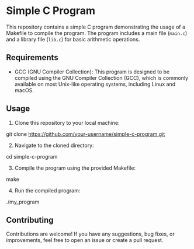 # Simple C Program

This repository contains a simple C program demonstrating the usage of a Makefile to compile the program. The program includes a main file (`main.c`) and a library file (`lib.c`) for basic arithmetic operations.

## Requirements

- GCC (GNU Compiler Collection): This program is designed to be compiled using the GNU Compiler Collection (GCC), which is commonly available on most Unix-like operating systems, including Linux and macOS.

## Usage

1. Clone this repository to your local machine:

git clone https://github.com/your-username/simple-c-program.git


2. Navigate to the cloned directory:

cd simple-c-program


3. Compile the program using the provided Makefile:

make


4. Run the compiled program:

./my_program

## Contributing

Contributions are welcome! If you have any suggestions, bug fixes, or improvements, feel free to open an issue or create a pull request.

